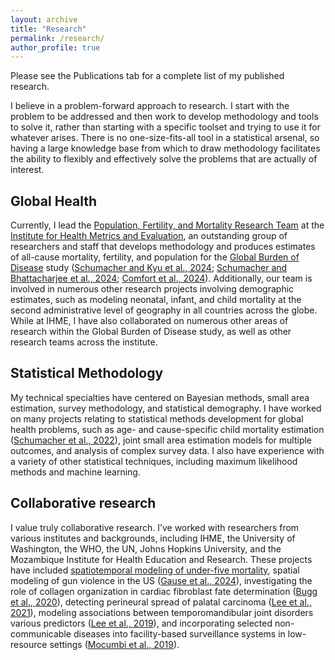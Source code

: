 ```yaml
---
layout: archive
title: "Research"
permalink: /research/
author_profile: true
---
```


Please see the Publications tab for a complete list of my published research.

I believe in a problem-forward approach to research. I start with the problem to be addressed and then work to develop methodology and tools to solve it, rather than starting with a specific toolset and trying to use it for whatever arises. There is no one-size-fits-all tool in a statistical arsenal, so having a large knowledge base from which to draw methodology facilitates the ability to flexibly and effectively solve the problems that are actually of interest.

Global Health
------

Currently, I lead the [Population, Fertility, and Mortality Research Team](https://www.healthdata.org/about/people/austin-schumacher) at the [Institute for Health Metrics and Evaluation](https://www.healthdata.org/), an outstanding group of researchers and staff that develops methodology and produces estimates of all-cause mortality, fertility, and population for the [Global Burden of Disease](https://www.healthdata.org/research-analysis/gbd) study ([Schumacher and Kyu et al., 2024](https://www.thelancet.com/journals/lancet/article/PIIS0140-6736(24)00476-8/fulltext); [Schumacher and Bhattacharjee et al., 2024](https://www.thelancet.com/journals/lancet/article/PIIS0140-6736(24)00550-6/fulltext); [Comfort et al., 2024](https://www.thelancet.com/journals/lancet/article/PIIS0140-6736(24)01925-1/fulltext)). Additionally, our team is involved in numerous other research projects involving demographic estimates, such as modeling neonatal, infant, and child mortality at the second administrative level of geography in all countries across the globe. While at IHME, I have also collaborated on numerous other areas of research within the Global Burden of Disease study, as well as other research teams across the institute.

Statistical Methodology
------

My technical specialties have centered on Bayesian methods, small area estimation, survey methodology, and statistical demography. I have worked on many projects relating to statistical methods development for global health problems, such as age- and cause-specific child mortality estimation ([Schumacher et al., 2022](https://projecteuclid.org/journals/annals-of-applied-statistics/volume-16/issue-1/A-flexible-Bayesian-framework-to-estimate-age--and-cause/10.1214/21-AOAS1489.short)), joint small area estimation models for multiple outcomes, and analysis of complex survey data. I also have experience with a variety of other statistical techniques, including maximum likelihood methods and machine learning.

Collaborative research
------

I value truly collaborative research. I’ve worked with researchers from various institutes and backgrounds, including IHME, the University of Washington, the WHO, the UN, Johns Hopkins University, and the Mozambique Institute for Health Education and Research. These projects have included [spatiotemporal modeling of under-five mortality](https://childmortality.org/all-cause-mortality/analysis/), spatial modeling of gun violence in the US ([Gause et al., 2024](https://academic.oup.com/aje/article-abstract/193/7/1002/7610989)), investigating the role of collagen organization in cardiac fibroblast fate determination ([Bugg et al., 2020](https://www.ahajournals.org/doi/full/10.1161/CIRCRESAHA.119.316162)), detecting perineural spread of palatal carcinoma ([Lee et al., 2021](https://www.sciencedirect.com/science/article/abs/pii/S1368837521006072)), modeling associations between temporomandibular joint disorders various predictors ([Lee et al., 2019](https://www.sciencedirect.com/science/article/abs/pii/S2212440318313403)), and incorporating selected non-communicable diseases into facility-based surveillance systems in low-resource settings ([Mocumbi et al., 2019](https://bmcpublichealth.biomedcentral.com/articles/10.1186/s12889-019-6473-2)).

